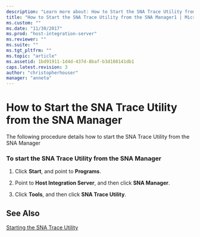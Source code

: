 ```yaml
---
description: "Learn more about: How to Start the SNA Trace Utility from the SNA Manager"
title: "How to Start the SNA Trace Utility from the SNA Manager1 | Microsoft Docs"
ms.custom: ""
ms.date: "11/30/2017"
ms.prod: "host-integration-server"
ms.reviewer: ""
ms.suite: ""
ms.tgt_pltfrm: ""
ms.topic: "article"
ms.assetid: 1bd91911-1d4d-437d-8baf-b3d108141db1
caps.latest.revision: 3
author: "christopherhouser"
manager: "anneta"
---
```

# How to Start the SNA Trace Utility from the SNA Manager
The following procedure details how to start the SNA Trace Utility from the SNA Manager  
  
### To start the SNA Trace Utility from the SNA Manager  
  
1.  Click **Start**, and point to **Programs**.  
  
2.  Point to **Host Integration Server**, and then click **SNA Manager**.  
  
3.  Click **Tools**, and then click **SNA Trace Utility**.  
  
## See Also  
 [Starting the SNA Trace Utility](../core/starting-the-sna-trace-utility1.md)
